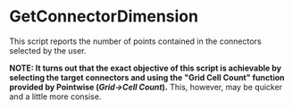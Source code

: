 # GetConnectorDimension

This script reports the number of points contained in the connectors selected
by the user.

**NOTE: It turns out that the exact objective of this script is achievable by
selecting the target connectors and using the "Grid Cell Count" function
provided by Pointwise (_Grid->Cell Count_).** This, however, may be quicker and
a little more consise.

